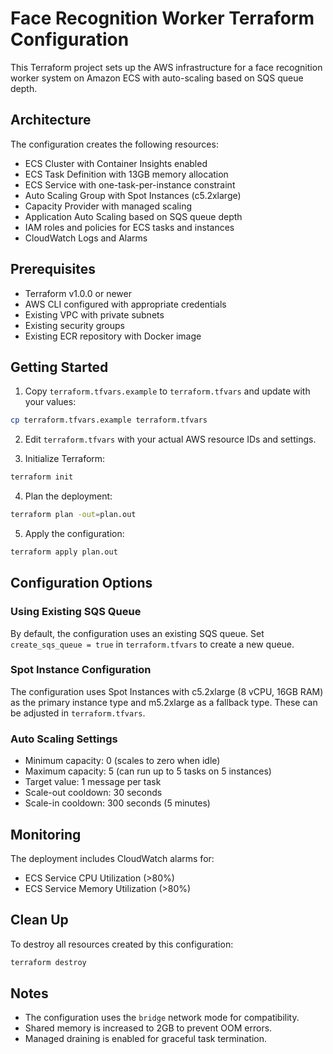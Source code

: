 # Face Recognition Worker Terraform Configuration

This Terraform project sets up the AWS infrastructure for a face recognition worker system on Amazon ECS with auto-scaling based on SQS queue depth.

## Architecture

The configuration creates the following resources:

- ECS Cluster with Container Insights enabled
- ECS Task Definition with 13GB memory allocation
- ECS Service with one-task-per-instance constraint
- Auto Scaling Group with Spot Instances (c5.2xlarge)
- Capacity Provider with managed scaling
- Application Auto Scaling based on SQS queue depth
- IAM roles and policies for ECS tasks and instances
- CloudWatch Logs and Alarms

## Prerequisites

- Terraform v1.0.0 or newer
- AWS CLI configured with appropriate credentials
- Existing VPC with private subnets
- Existing security groups
- Existing ECR repository with Docker image

## Getting Started

1. Copy `terraform.tfvars.example` to `terraform.tfvars` and update with your values:

```bash
cp terraform.tfvars.example terraform.tfvars
```

2. Edit `terraform.tfvars` with your actual AWS resource IDs and settings.

3. Initialize Terraform:

```bash
terraform init
```

4. Plan the deployment:

```bash
terraform plan -out=plan.out
```

5. Apply the configuration:

```bash
terraform apply plan.out
```

## Configuration Options

### Using Existing SQS Queue

By default, the configuration uses an existing SQS queue. Set `create_sqs_queue = true` in `terraform.tfvars` to create a new queue.

### Spot Instance Configuration

The configuration uses Spot Instances with c5.2xlarge (8 vCPU, 16GB RAM) as the primary instance type and m5.2xlarge as a fallback type. These can be adjusted in `terraform.tfvars`.

### Auto Scaling Settings

- Minimum capacity: 0 (scales to zero when idle)
- Maximum capacity: 5 (can run up to 5 tasks on 5 instances)
- Target value: 1 message per task
- Scale-out cooldown: 30 seconds
- Scale-in cooldown: 300 seconds (5 minutes)

## Monitoring

The deployment includes CloudWatch alarms for:

- ECS Service CPU Utilization (>80%)
- ECS Service Memory Utilization (>80%)

## Clean Up

To destroy all resources created by this configuration:

```bash
terraform destroy
```

## Notes

- The configuration uses the `bridge` network mode for compatibility.
- Shared memory is increased to 2GB to prevent OOM errors.
- Managed draining is enabled for graceful task termination. 